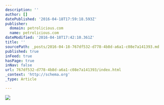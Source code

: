 ```yaml
---
description: ''
author: []
datePublished: '2016-04-18T17:59:18.593Z'
publisher:
  domain: petrolicious.com
  name: petrolicious.com
dateModified: '2016-04-18T17:42:10.361Z'
title: ''
sourcePath: _posts/2016-04-18-767df532-d778-4b8d-a6a1-c08e7a141393.md
published: true
inFeed: true
hasPage: true
inNav: false
url: 767df532-d778-4b8d-a6a1-c08e7a141393/index.html
_context: 'http://schema.org'
_type: Article

---
```

![](http://petrolicious.imgix.net/2014/list/09-sep/topten-daily-drivers-16.jpg?w=1000&q=50)